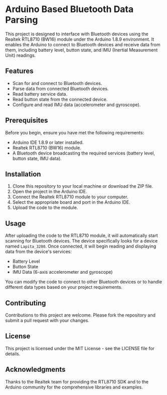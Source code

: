 # Arduino Based Bluetooth Data Parsing

This project is designed to interface with Bluetooth devices using the Realtek RTL8710 (BW16) module under the Arduino 1.8.9 environment. It enables the Arduino to connect to Bluetooth devices and receive data from them, including battery level, button state, and IMU (Inertial Measurement Unit) readings.

## Features

- Scan for and connect to Bluetooth devices.
- Parse data from connected Bluetooth devices.
- Read battery service data.
- Read button state from the connected device.
- Configure and read IMU data (accelerometer and gyroscope).

## Prerequisites

Before you begin, ensure you have met the following requirements:

- Arduino IDE 1.8.9 or later installed.
- Realtek RTL8710 (BW16) module.
- A Bluetooth device broadcasting the required services (battery level, button state, IMU data).

## Installation

1. Clone this repository to your local machine or download the ZIP file.
2. Open the project in the Arduino IDE.
3. Connect the Realtek RTL8710 module to your computer.
4. Select the appropriate board and port in the Arduino IDE.
5. Upload the code to the module.

## Usage

After uploading the code to the RTL8710 module, it will automatically start scanning for Bluetooth devices. The device specifically looks for a device named `Lapita_3280`. Once connected, it will begin reading and displaying data from the device's services:

- Battery Level
- Button State
- IMU Data (6-axis accelerometer and gyroscope)

You can modify the code to connect to other Bluetooth devices or to handle different data types based on your project requirements.

## Contributing

Contributions to this project are welcome. Please fork the repository and submit a pull request with your changes.

## License

This project is licensed under the MIT License - see the LICENSE file for details.

## Acknowledgments

Thanks to the Realtek team for providing the RTL8710 SDK and to the Arduino community for the comprehensive libraries and examples.


